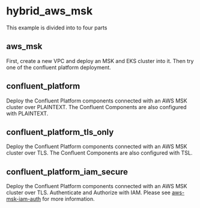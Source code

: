 # hybrid_aws_msk

This example is divided into to four parts

## aws_msk

First, create a new VPC and deploy an MSK and EKS cluster into it. Then try one of the confluent platform deployment.

## confluent_platform

Deploy the Confluent Platform components connected with an AWS MSK cluster over PLAINTEXT. The Confluent Components are also configured with PLAINTEXT.

## confluent_platform_tls_only

Deploy the Confluent Platform components connected with an AWS MSK cluster over TLS. The Confluent Components are also configured with TSL.

## confluent_platform_iam_secure

Deploy the Confluent Platform components connected with an AWS MSK cluster over TLS. Authenticate and Authorize with IAM. Please see [aws-msk-iam-auth](https://github.com/aws/aws-msk-iam-auth) for more information.
